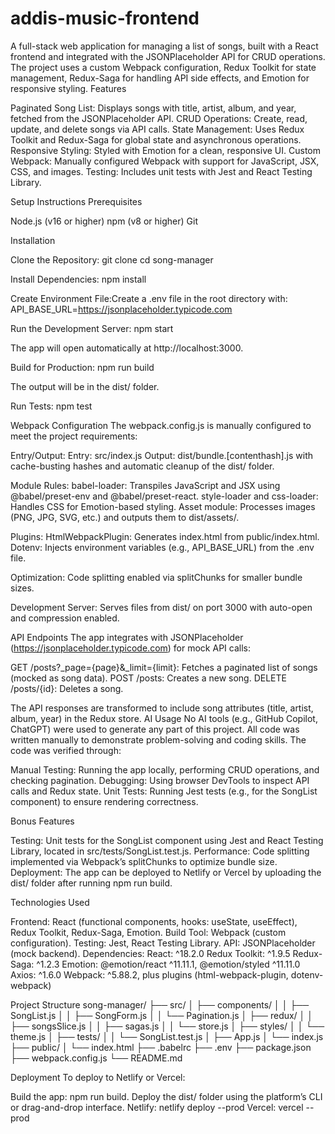 # addis-music-frontend
A full-stack web application for managing a list of songs, built with a React frontend and integrated with the JSONPlaceholder API for CRUD operations. The project uses a custom Webpack configuration, Redux Toolkit for state management, Redux-Saga for handling API side effects, and Emotion for responsive styling.
Features

Paginated Song List: Displays songs with title, artist, album, and year, fetched from the JSONPlaceholder API.
CRUD Operations: Create, read, update, and delete songs via API calls.
State Management: Uses Redux Toolkit and Redux-Saga for global state and asynchronous operations.
Responsive Styling: Styled with Emotion for a clean, responsive UI.
Custom Webpack: Manually configured Webpack with support for JavaScript, JSX, CSS, and images.
Testing: Includes unit tests with Jest and React Testing Library.

Setup Instructions
Prerequisites

Node.js (v16 or higher)
npm (v8 or higher)
Git

Installation

Clone the Repository:
git clone <repository-url>
cd song-manager


Install Dependencies:
npm install


Create Environment File:Create a .env file in the root directory with:
API_BASE_URL=https://jsonplaceholder.typicode.com


Run the Development Server:
npm start

The app will open automatically at http://localhost:3000.

Build for Production:
npm run build

The output will be in the dist/ folder.

Run Tests:
npm test



Webpack Configuration
The webpack.config.js is manually configured to meet the project requirements:

Entry/Output:
Entry: src/index.js
Output: dist/bundle.[contenthash].js with cache-busting hashes and automatic cleanup of the dist/ folder.


Module Rules:
babel-loader: Transpiles JavaScript and JSX using @babel/preset-env and @babel/preset-react.
style-loader and css-loader: Handles CSS for Emotion-based styling.
Asset module: Processes images (PNG, JPG, SVG, etc.) and outputs them to dist/assets/.


Plugins:
HtmlWebpackPlugin: Generates index.html from public/index.html.
Dotenv: Injects environment variables (e.g., API_BASE_URL) from the .env file.


Optimization:
Code splitting enabled via splitChunks for smaller bundle sizes.


Development Server:
Serves files from dist/ on port 3000 with auto-open and compression enabled.



API Endpoints
The app integrates with JSONPlaceholder (https://jsonplaceholder.typicode.com) for mock API calls:

GET /posts?_page={page}&_limit={limit}: Fetches a paginated list of songs (mocked as song data).
POST /posts: Creates a new song.
DELETE /posts/{id}: Deletes a song.

The API responses are transformed to include song attributes (title, artist, album, year) in the Redux store.
AI Usage
No AI tools (e.g., GitHub Copilot, ChatGPT) were used to generate any part of this project. All code was written manually to demonstrate problem-solving and coding skills. The code was verified through:

Manual Testing: Running the app locally, performing CRUD operations, and checking pagination.
Debugging: Using browser DevTools to inspect API calls and Redux state.
Unit Tests: Running Jest tests (e.g., for the SongList component) to ensure rendering correctness.

Bonus Features

Testing: Unit tests for the SongList component using Jest and React Testing Library, located in src/tests/SongList.test.js.
Performance: Code splitting implemented via Webpack’s splitChunks to optimize bundle size.
Deployment: The app can be deployed to Netlify or Vercel by uploading the dist/ folder after running npm run build.

Technologies Used

Frontend: React (functional components, hooks: useState, useEffect), Redux Toolkit, Redux-Saga, Emotion.
Build Tool: Webpack (custom configuration).
Testing: Jest, React Testing Library.
API: JSONPlaceholder (mock backend).
Dependencies:
React: ^18.2.0
Redux Toolkit: ^1.9.5
Redux-Saga: ^1.2.3
Emotion: @emotion/react ^11.11.1, @emotion/styled ^11.11.0
Axios: ^1.6.0
Webpack: ^5.88.2, plus plugins (html-webpack-plugin, dotenv-webpack)



Project Structure
song-manager/
├── src/
│   ├── components/
│   │   ├── SongList.js
│   │   ├── SongForm.js
│   │   └── Pagination.js
│   ├── redux/
│   │   ├── songsSlice.js
│   │   ├── sagas.js
│   │   └── store.js
│   ├── styles/
│   │   └── theme.js
│   ├── tests/
│   │   └── SongList.test.js
│   ├── App.js
│   └── index.js
├── public/
│   └── index.html
├── .babelrc
├── .env
├── package.json
├── webpack.config.js
└── README.md

Deployment
To deploy to Netlify or Vercel:

Build the app: npm run build.
Deploy the dist/ folder using the platform’s CLI or drag-and-drop interface.
Netlify: netlify deploy --prod
Vercel: vercel --prod



